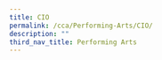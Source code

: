 ```yaml
---
title: CIO
permalink: /cca/Performing-Arts/CIO/
description: ""
third_nav_title: Performing Arts
---
```

